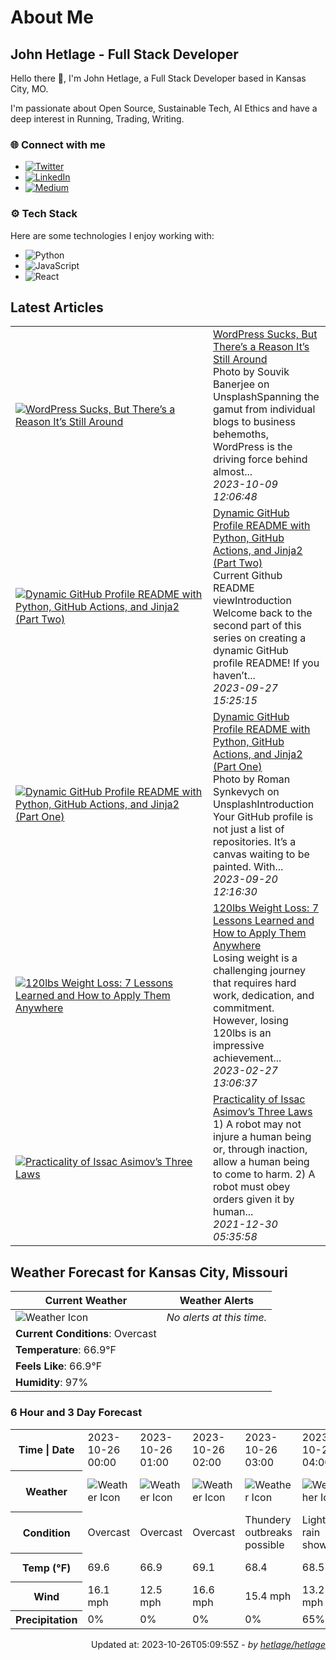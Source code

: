 # About Me

## John Hetlage - Full Stack Developer

Hello there 👋, I'm John Hetlage, a Full Stack Developer based in Kansas City, MO. 

I'm passionate about Open Source, Sustainable Tech, AI Ethics and have a deep interest in Running, Trading, Writing.

### 🌐 Connect with me
- [![Twitter](https://img.shields.io/badge/Twitter-1DA1F2?style=for-the-badge&logo=twitter&logoColor=white)](https://twitter.com/j_hetlage)
- [![LinkedIn](https://img.shields.io/badge/LinkedIn-0077B5?style=for-the-badge&logo=linkedin&logoColor=white)](https://linkedin.com/in/john-hetlage)
- [![Medium](https://img.shields.io/badge/Medium-12100E?style=for-the-badge&logo=medium&logoColor=white)](https://medium.com/@jhetlage)

### ⚙️ Tech Stack
Here are some technologies I enjoy working with:
- ![Python](https://img.shields.io/badge/-Python-05122A?style=flat&logo=Python)
- ![JavaScript](https://img.shields.io/badge/-JavaScript-05122A?style=flat&logo=JavaScript)
- ![React](https://img.shields.io/badge/-React-05122A?style=flat&logo=React)


## Latest Articles

<table>
  <tbody>
    <tr>
      <td width="300px">
        <a href="https://jhetlage.medium.com/wordpress-sucks-but-theres-a-reason-it-s-still-around-d0e24eadcd4f?source=rss-2a081aae2f7c------2">
        <img src="https://cdn-images-1.medium.com/max/1024/1*_wC0oDHOHA71bJtzK2d9Tg.png" alt="WordPress Sucks, But There’s a Reason It’s Still Around"></a>
      </td>
      <td>
        <a href="https://jhetlage.medium.com/wordpress-sucks-but-theres-a-reason-it-s-still-around-d0e24eadcd4f?source=rss-2a081aae2f7c------2">WordPress Sucks, But There’s a Reason It’s Still Around</a>
        <div>Photo by Souvik Banerjee on UnsplashSpanning the gamut from individual blogs to business behemoths, WordPress is the driving force behind almost...</div>
        <div><i>2023-10-09 12:06:48</i></div>
      </td>
    </tr>
    <tr>
      <td width="300px">
        <a href="https://python.plainenglish.io/dynamic-github-profile-readme-with-python-github-actions-and-jinja2-part-two-2f0e65322881?source=rss-2a081aae2f7c------2">
        <img src="https://cdn-images-1.medium.com/max/1024/1*bNizzwwRlHzl2ECUiw-RVA.png" alt="Dynamic GitHub Profile README with Python, GitHub Actions, and Jinja2 (Part Two)"></a>
      </td>
      <td>
        <a href="https://python.plainenglish.io/dynamic-github-profile-readme-with-python-github-actions-and-jinja2-part-two-2f0e65322881?source=rss-2a081aae2f7c------2">Dynamic GitHub Profile README with Python, GitHub Actions, and Jinja2 (Part Two)</a>
        <div>Current Github README viewIntroduction Welcome back to the second part of this series on creating a dynamic GitHub profile README! If you haven’t...</div>
        <div><i>2023-09-27 15:25:15</i></div>
      </td>
    </tr>
    <tr>
      <td width="300px">
        <a href="https://python.plainenglish.io/dynamic-github-profile-readme-with-python-github-actions-and-jinja2-part-one-5958c57e5c45?source=rss-2a081aae2f7c------2">
        <img src="https://cdn-images-1.medium.com/max/1024/1*J3O-uLRuQBiWpjiv9rfcqg.png" alt="Dynamic GitHub Profile README with Python, GitHub Actions, and Jinja2 (Part One)"></a>
      </td>
      <td>
        <a href="https://python.plainenglish.io/dynamic-github-profile-readme-with-python-github-actions-and-jinja2-part-one-5958c57e5c45?source=rss-2a081aae2f7c------2">Dynamic GitHub Profile README with Python, GitHub Actions, and Jinja2 (Part One)</a>
        <div>Photo by Roman Synkevych on UnsplashIntroduction Your GitHub profile is not just a list of repositories. It’s a canvas waiting to be painted. With...</div>
        <div><i>2023-09-20 12:16:30</i></div>
      </td>
    </tr>
    <tr>
      <td width="300px">
        <a href="https://jhetlage.medium.com/120lbs-weight-loss-7-lessons-learned-and-how-to-apply-them-anywhere-8da21f3d9cbe?source=rss-2a081aae2f7c------2">
        <img src="https://cdn-images-1.medium.com/max/1024/1*ACtODNt2HSneLe8aSAtgrQ.png" alt="120lbs Weight Loss: 7 Lessons Learned and How to Apply Them Anywhere"></a>
      </td>
      <td>
        <a href="https://jhetlage.medium.com/120lbs-weight-loss-7-lessons-learned-and-how-to-apply-them-anywhere-8da21f3d9cbe?source=rss-2a081aae2f7c------2">120lbs Weight Loss: 7 Lessons Learned and How to Apply Them Anywhere</a>
        <div>Losing weight is a challenging journey that requires hard work, dedication, and commitment. However, losing 120lbs is an impressive achievement...</div>
        <div><i>2023-02-27 13:06:37</i></div>
      </td>
    </tr>
    <tr>
      <td width="300px">
        <a href="https://jhetlage.medium.com/practicality-of-issac-asimovs-three-laws-9bfe5b268b41?source=rss-2a081aae2f7c------2">
        <img src="https://cdn-images-1.medium.com/max/1024/1*DMCPplmF03o5nNbovbrL8A.jpeg" alt="Practicality of Issac Asimov’s Three Laws"></a>
      </td>
      <td>
        <a href="https://jhetlage.medium.com/practicality-of-issac-asimovs-three-laws-9bfe5b268b41?source=rss-2a081aae2f7c------2">Practicality of Issac Asimov’s Three Laws</a>
        <div>1) A robot may not injure a human being or, through inaction, allow a human being to come to harm. 2) A robot must obey orders given it by human...</div>
        <div><i>2021-12-30 05:35:58</i></div>
      </td>
    </tr></tbody>
</table>


## Weather Forecast for Kansas City, Missouri

| **Current Weather** | **Weather Alerts** |
|---------------------|--------------------|
| ![Weather Icon](//cdn.weatherapi.com/weather/64x64/night/122.png) |  _No alerts at this time._  |
| **Current Conditions**: Overcast |  | 
| **Temperature**: 66.9°F |  |
| **Feels Like**: 66.9°F |  |
| **Humidity**: 97% | |

### 6 Hour and 3 Day Forecast

<table>
  <tbody>  
    <tr><th>Time | Date</th><td>2023-10-26 00:00</td><td>2023-10-26 01:00</td><td>2023-10-26 02:00</td><td>2023-10-26 03:00</td><td>2023-10-26 04:00</td><td>2023-10-26 05:00</td><td>2023-10-26</td><td>2023-10-27</td><td>2023-10-28</td></tr>
    <tr><th>Weather</th><td><img src="//cdn.weatherapi.com/weather/64x64/night/122.png" alt="Weather Icon"></td><td><img src="//cdn.weatherapi.com/weather/64x64/night/122.png" alt="Weather Icon"></td><td><img src="//cdn.weatherapi.com/weather/64x64/night/122.png" alt="Weather Icon"></td><td><img src="//cdn.weatherapi.com/weather/64x64/night/200.png" alt="Weather Icon"></td><td><img src="//cdn.weatherapi.com/weather/64x64/night/353.png" alt="Weather Icon"></td><td><img src="//cdn.weatherapi.com/weather/64x64/night/200.png" alt="Weather Icon"></td>
    <td><img src="//cdn.weatherapi.com/weather/64x64/day/176.png" alt="Weather Icons"</td><td><img src="//cdn.weatherapi.com/weather/64x64/day/176.png" alt="Weather Icons"</td><td><img src="//cdn.weatherapi.com/weather/64x64/day/302.png" alt="Weather Icons"</td></tr>
    <tr><th>Condition</th><td>Overcast</td><td>Overcast</td><td>Overcast</td><td>Thundery outbreaks possible</td><td>Light rain shower</td><td>Thundery outbreaks possible</td>
    <td>Patchy rain possible</td><td>Patchy rain possible</td><td>Moderate rain</td></tr>
    <tr><th>Temp (°F)</th><td>69.6</td><td>66.9</td><td>69.1</td><td>68.4</td><td>68.5</td><td>68.4</td>
    <td>70.7° / 63.9°F</td><td>66.4° / 44.0°F</td><td>50.9° / 34.1°F</td></tr>
    <tr><th>Wind</th><td>16.1 mph</td><td>12.5 mph</td><td>16.6 mph</td><td>15.4 mph</td><td>13.2 mph</td><td>9.8 mph</td>
    <td>16.3 mph</td><td>15.9 mph</td><td>14.8 mph</td></tr>
    <tr><th>Precipitation</th><td>0%</td><td>0%</td><td>0%</td><td>0%</td><td>65%</td><td>0%</td>
    <td>84%</td><td>81%</td><td>89%</td></tr>
  </tbody>
</table>

<div align="right">

Updated at: 2023-10-26T05:09:55Z - *by [hetlage/hetlage](https://github.com/hetlage/hetlage)*

</div>

